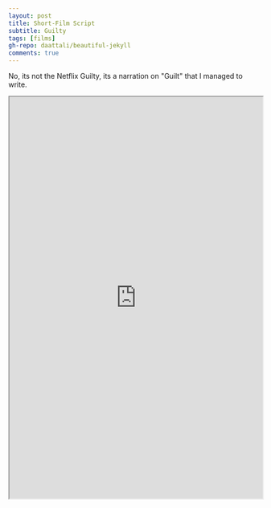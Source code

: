 ```yaml
---
layout: post
title: Short-Film Script
subtitle: Guilty
tags: [films]
gh-repo: daattali/beautiful-jekyll
comments: true
---
```


No, its not the Netflix Guilty, its a narration on "Guilt" that I managed to write.

<iframe src="https://github.com/piyushag0611/piyushag0611.github.io/blob/master/guilty%20(2).pdf" width="100%" height="800px">
</iframe>
